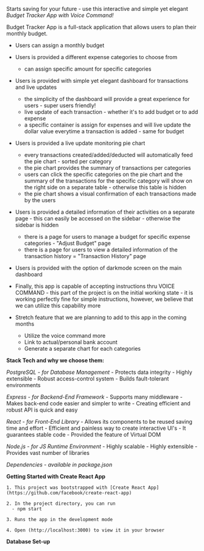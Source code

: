 Starts saving for your future - use this interactive and simple yet elegant *Budget Tracker App with Voice Command!*

Budget Tracker App is a full-stack application that allows users to plan their monthly budget. 

  - Users can assign a monthly budget 

  - Users is provided a different expense categories to choose from
    - can assign specific amount for specific categories

  - Users is provided with simple yet elegant dashboard for transactions and live updates 
    - the simplicity of the dashboard will provide a great experience for users - super users friendly!
    - live update of each transaction - whether it's to add budget or to add expense
    - a specific container is assign for expenses and will live update the dollar value everytime a transaction is added - same for budget

  - Users is provided a live update monitoring pie chart
    - every transactions created/added/deducted will automatically feed the pie chart - sorted per category
    - the pie chart provides the summary of transactions per categories
    - users can click the specific categories on the pie chart and the summary of the transactions for the specific category will show on the right side on a separate table - otherwise this table is hidden
    - the pie chart shows a visual confirmation of each transactions made by the users

  - Users is provided a detailed information of their activities on a separate page - this can easily be accessed on the sidebar - otherwise the sidebar is hidden
    - there is a page for users to manage a budget for specific expense categories - "Adjust Budget" page
    - there is a page for users to view a detailed information of the transaction history = "Transaction History" page

  - Users is provided with the option of darkmode screen on the main dashboard

  - Finally, this app is capable of accepting instructions thru VOICE COMMAND -  this part of the project is on the initial working state - it is working perfectly fine for simple instructions, however, we believe that we can utilize this capability more

  - Stretch feature that we are planning to add to this app in the coming months
    - Utilize the voice command more
    - Link to actual/personal bank account 
    - Generate a separate chart for each categories
    

**Stack Tech and why we choose them:**

  *PostgreSQL - for Database Management*
    - Protects data integrity
    - Highly extensible
    - Robust access-control system
    - Builds fault-tolerant environments

  *Express - for Backend-End Framework*
    - Supports many middleware
    - Makes back-end code easier and simpler to write
    - Creating efficient and robust API is quick and easy
  
  *React - for Front-End Library*
    - Allows its components to be reused saving time and effort
    - Efficient and painless way to create interactive UI's
    - It guarantees stable code
    - Provided the feature of Virtual DOM

  *Node.js - for JS Runtime Environment*
    - Highly scalable
    - Highly extensible
    - Provides vast number of libraries

  *Dependencies - available in package.json*

  **Getting Started with Create React App**

    1. This project was bootstrapped with [Create React App](https://github.com/facebook/create-react-app)

    2. In the project directory, you can run 
      - npm start
    
    3. Runs the app in the development mode
    
    4. Open (http://localhost:3000) to view it in your browser

  **Database Set-up**


    





<!-- # Getting Started with Create React App

This project was bootstrapped with [Create React App](https://github.com/facebook/create-react-app).

## Available Scripts

In the project directory, you can run:

### `npm start`

Runs the app in the development mode.\
Open [http://localhost:3000](http://localhost:3000) to view it in your browser.

The page will reload when you make changes.\
You may also see any lint errors in the console.

### `npm test`

Launches the test runner in the interactive watch mode.\
See the section about [running tests](https://facebook.github.io/create-react-app/docs/running-tests) for more information.

### `npm run build`

Builds the app for production to the `build` folder.\
It correctly bundles React in production mode and optimizes the build for the best performance.

The build is minified and the filenames include the hashes.\
Your app is ready to be deployed!

See the section about [deployment](https://facebook.github.io/create-react-app/docs/deployment) for more information.

### `npm run eject`

**Note: this is a one-way operation. Once you `eject`, you can't go back!**

If you aren't satisfied with the build tool and configuration choices, you can `eject` at any time. This command will remove the single build dependency from your project.

Instead, it will copy all the configuration files and the transitive dependencies (webpack, Babel, ESLint, etc) right into your project so you have full control over them. All of the commands except `eject` will still work, but they will point to the copied scripts so you can tweak them. At this point you're on your own.

You don't have to ever use `eject`. The curated feature set is suitable for small and middle deployments, and you shouldn't feel obligated to use this feature. However we understand that this tool wouldn't be useful if you couldn't customize it when you are ready for it.

## Learn More

You can learn more in the [Create React App documentation](https://facebook.github.io/create-react-app/docs/getting-started).

To learn React, check out the [React documentation](https://reactjs.org/).

### Code Splitting

This section has moved here: [https://facebook.github.io/create-react-app/docs/code-splitting](https://facebook.github.io/create-react-app/docs/code-splitting)

### Analyzing the Bundle Size

This section has moved here: [https://facebook.github.io/create-react-app/docs/analyzing-the-bundle-size](https://facebook.github.io/create-react-app/docs/analyzing-the-bundle-size)

### Making a Progressive Web App

This section has moved here: [https://facebook.github.io/create-react-app/docs/making-a-progressive-web-app](https://facebook.github.io/create-react-app/docs/making-a-progressive-web-app)

### Advanced Configuration

This section has moved here: [https://facebook.github.io/create-react-app/docs/advanced-configuration](https://facebook.github.io/create-react-app/docs/advanced-configuration)

### Deployment

This section has moved here: [https://facebook.github.io/create-react-app/docs/deployment](https://facebook.github.io/create-react-app/docs/deployment)

### `npm run build` fails to minify

This section has moved here: [https://facebook.github.io/create-react-app/docs/troubleshooting#npm-run-build-fails-to-minify](https://facebook.github.io/create-react-app/docs/troubleshooting#npm-run-build-fails-to-minify) -->
